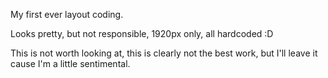 My first ever layout coding.

Looks pretty, but not responsible, 1920px only, all hardcoded :D

This is not worth looking at, this is clearly not the best work, but I'll leave it cause I'm a little sentimental.
